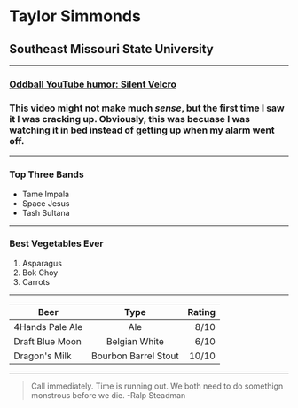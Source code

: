 # Taylor Simmonds
## Southeast Missouri State University
------
### [Oddball YouTube humor: Silent Velcro](https://www.youtube.com/results?search_query=how+to+use+velcro+without+sound) 
### This video might not make much *sense*, but the first time I saw it I was cracking up. **Obviously**, this was becuase I was watching it in bed instead of getting up when my alarm went off.
------
### Top Three Bands 
  * Tame Impala 
  * Space Jesus 
  * Tash Sultana 
------

### Best Vegetables Ever
  1. Asparagus
  2. Bok Choy
  3. Carrots
------


| Beer        | Type           | Rating  |
| ------------- |:-------------:| -----:|
| 4Hands Pale Ale      | Ale | 8/10 |
| Draft Blue Moon      | Belgian White      |   6/10 |
| Dragon's Milk | Bourbon Barrel Stout      |    10/10 |
------

> Call immediately. Time is running out. We both need to do somethign monstrous before we die. -Ralp Steadman